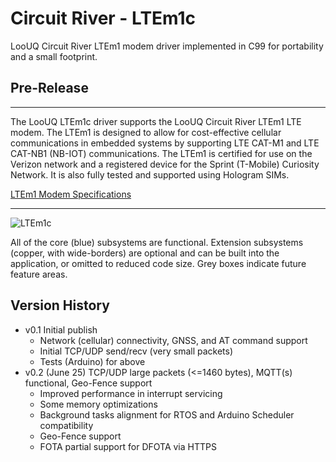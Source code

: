 # Circuit River - LTEm1c 

LooUQ Circuit River
LTEm1 modem driver implemented in C99 for portability and a small footprint.

## Pre-Release
----

The LooUQ LTEm1c driver supports the LooUQ Circuit River LTEm1 LTE modem. The LTEm1 is designed to allow for cost-effective cellular communications in embedded systems by supporting LTE CAT-M1 and LTE CAT-NB1 (NB-IOT) communications. The LTEm1 is certified for use on the Verizon network and a registered device for the Sprint (T-Mobile) Curiosity Network. It is also fully tested and supported using Hologram SIMs.

[LTEm1 Modem Specifications](https://github.com/LooUQ/CircuitRiver-LTEm1c/blob/master/LTEm1c%20Stack.png)

----
![LTEm1c](https://github.com/LooUQ/CircuitRiver-LTEm1c/blob/master/LTEm1c%20Stack.png)

All of the core (blue) subsystems are functional. Extension subsystems (copper, with wide-borders) are optional and can be built into the application, or omitted to reduced code size. Grey boxes indicate future feature areas. 

## Version History ##
* v0.1 Initial publish
  * Network (cellular) connectivity, GNSS, and AT command support
  * Initial TCP/UDP send/recv (very small packets)
  * Tests (Arduino) for above
* v0.2 (June 25) TCP/UDP large packets (<=1460 bytes), MQTT(s) functional, Geo-Fence support
  * Improved performance in interrupt servicing
  * Some memory optimizations
  * Background tasks alignment for RTOS and Arduino Scheduler compatibility
  * Geo-Fence support 
  * FOTA partial support for DFOTA via HTTPS 
